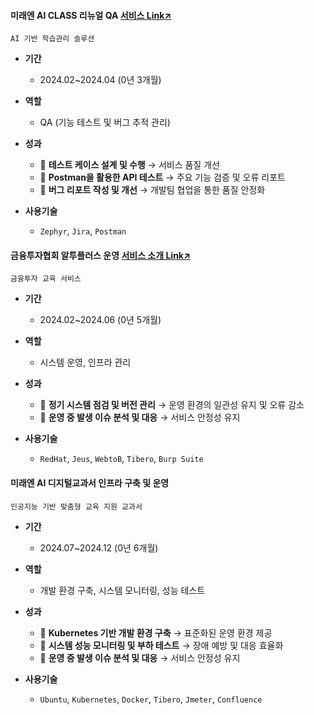 #### 미래엔 AI CLASS 리뉴얼 QA [서비스 Link↗](https://aiclass.m-teacher.co.kr/)
`AI 기반 학습관리 솔루션`
  
- **기간**
  - 2024.02~2024.04 (0년 3개월) 

- **역할**
  - QA (기능 테스트 및 버그 추적 관리)

- **성과**
  - 🔹 **테스트 케이스 설계 및 수행** → 서비스 품질 개선
  - 🔹 **Postman을 활용한 API 테스트** → 주요 기능 검증 및 오류 리포트
  - 🔹 **버그 리포트 작성 및 개선** → 개발팀 협업을 통한 품질 안정화

- **사용기술**
  - `Zephyr`, `Jira`, `Postman`

 
#### 금융투자협회 알투플러스 운영 [서비스 소개 Link↗](https://drive.google.com/file/d/1oAs1xYucRvMdSbHEnj96sgJKv0x6Jwa3/view)
`금융투자 교육 서비스`
  
- **기간**
  - 2024.02~2024.06 (0년 5개월) 

- **역할**
  - 시스템 운영, 인프라 관리

- **성과**
  - 🔹 **정기 시스템 점검 및 버전 관리** → 운영 환경의 일관성 유지 및 오류 감소
  - 🔹 **운영 중 발생 이슈 분석 및 대응** → 서비스 안정성 유지

- **사용기술**
  - `RedHat`, `Jeus`, `WebtoB`, `Tibero`, `Burp Suite`

 
#### 미래엔 AI 디지털교과서 인프라 구축 및 운영
`인공지능 기반 맞춤형 교육 지원 교과서`
  
- **기간**
  - 2024.07~2024.12 (0년 6개월) 

- **역할**
  - 개발 환경 구축, 시스템 모니터링, 성능 테스트 

- **성과**
  - 🔹 **Kubernetes 기반 개발 환경 구축** → 표준화된 운영 환경 제공
  - 🔹 **시스템 성능 모니터링 및 부하 테스트** → 장애 예방 및 대응 효율화  
  - 🔹 **운영 중 발생 이슈 분석 및 대응** → 서비스 안정성 유지

- **사용기술**
  - `Ubuntu`, `Kubernetes`, `Docker`, `Tibero`, `Jmeter`, `Confluence`
